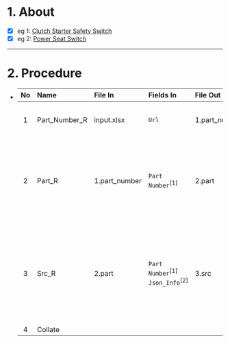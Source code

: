 # 1. About

- [x] eg 1: [Clutch Starter Safety Switch](https://www.standardbrand.com/en/ecatalog?part=Clutch%20Starter%20Safety%20Switch&type=p)
- [x] eg 2: [Power Seat Switch](https://www.standardbrand.com/en/ecatalog?part=Power%20Seat%20Switch&type=p&search=s)

- - -

# 2. Procedure

- |No|Name|File In|Fields In|File Out|Fields Out|
  |:-:|:-|:-|:-|:-|:-|
  |1|Part_Number_R|input.xlsx|`Url`|1.part_number|A. `No`<sub>[int]</sub><br />B. `Part Number`<sub>[Sort: Occurrence]</sub><br />C. `Url`|
  |2|Part_R|1.part_number|`Part Number`<sup>[1]</sup>|2.part|A. `No`<sup>\*</sup><sub>[int、Sort: True]</sub><br />B. `Part Number`<sup>[1]</sup><br />C. `Vehicle`<br />D. `Picture`<sub>[null]</sub><br />E. `Url`<br />F. `Json_Type`<br />G. `Json_Info`<br />H. `Json_Specification`|
  |3|Src_R|2.part|`Part Number`<sup>[1]</sup><br />`Json_Info`<sup>[2]</sup>|3.src|A. `No`<sup>\*</sup><sub>[int、Sort: True]</sub><br />B. `Part Number`<sup>[1]</sup><br />C. `Vehicle`<sup>\*</sup><br />D. `Picture`<sup>\*</sup><br />E. `Url`<sup>\*</sup><br />F. `Json_Src`<br />G. `Json_Type`<sup>\*</sup><br />H. `Json_Info`<sup>[2]</sup><br />I. `Json_Specification`<sup>\*</sup>|
  |4|Collate|||||
